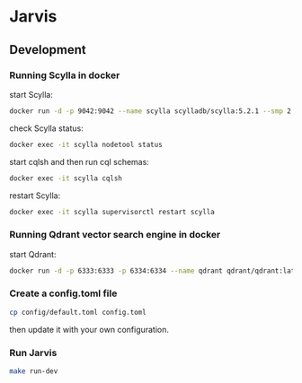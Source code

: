 # Jarvis

## Development

### Running Scylla in docker

start Scylla:
```bash
docker run -d -p 9042:9042 --name scylla scylladb/scylla:5.2.1 --smp 2
```

check Scylla status:
```bash
docker exec -it scylla nodetool status
```

start cqlsh and then run cql schemas:
```bash
docker exec -it scylla cqlsh
```

restart Scylla:
```bash
docker exec -it scylla supervisorctl restart scylla
```

### Running Qdrant vector search engine in docker

start Qdrant:
```bash
docker run -d -p 6333:6333 -p 6334:6334 --name qdrant qdrant/qdrant:latest
```

### Create a config.toml file

```bash
cp config/default.toml config.toml
```

then update it with your own configuration.

### Run Jarvis

```bash
make run-dev
```
